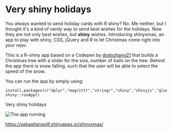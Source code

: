 # Very shiny holidays

You always wanted to send holiday cards with R shiny? No. Me neither, but I thought it's a kind of nerdy way to send best wishes for the holidays. Now they are not only best wishes, but **shiny** wishes. Introducing shinyxmas, an app to play with shiny, CSS, jQuery and R to let Christmas come right into your repo. 

This is a R-shiny app based on a Codepen by [dodozhang21](https://codepen.io/dodozhang21/pen/imIvg) that builds a
Christmas tree with a slider for the size, number of balls on the tree. Behind the app there is snow falling,
such that the user will be able to select the speed of the snow.

You can run the app by simply using:

```
install.packages(c("dplyr","magrittr","stringr","shiny","shinyjs","glue"))
shiny::runApp()
```

Very shiny holidays

![The app running](./images/app.jpg)

https://sebastianwolf.shinyapps.io/shinyxmas/
